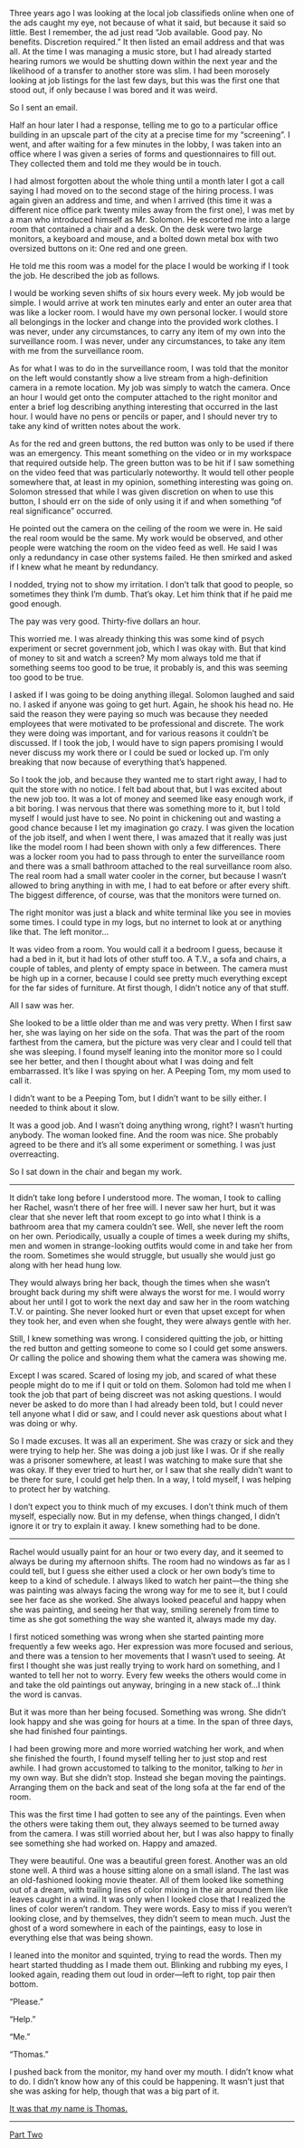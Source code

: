 Three years ago I was looking at the local job classifieds online when one of the ads caught my eye, not because of what it said, but because it said so little.  Best I remember, the ad just read “Job available.  Good pay.  No benefits.  Discretion required.”  It then listed an email address and that was all.  At the time I was managing a music store, but I had already started hearing rumors we would be shutting down within the next year and the likelihood of a transfer to another store was slim. I had been morosely looking at job listings for the last few days, but this was the first one that stood out, if only because I was bored and it was weird.

So I sent an email.

Half an hour later I had a response, telling me to go to a particular office building in an upscale part of the city at a precise time for my “screening”.  I went, and after waiting for a few minutes in the lobby, I was taken into an office where I was given a series of forms and questionnaires to fill out.  They collected them and told me they would be in touch.

I had almost forgotten about the whole thing until a month later I got a call saying I had moved on to the second stage of the hiring process.  I was again given an address and time, and when I arrived (this time it was a different nice office park twenty miles away from the first one), I was met by a man who introduced himself as Mr. Solomon.  He escorted me into a large room that contained a chair and a desk.  On the desk were two large monitors, a keyboard and mouse, and a bolted down metal box with two oversized buttons on it:  One red and one green.

He told me this room was a model for the place I would be working if I took the job.  He described the job as follows.

I would be working seven shifts of six hours every week.  My job would be simple.  I would arrive at work ten minutes early and enter an outer area that was like a locker room.  I would have my own personal locker.  I would store all belongings in the locker and change into the provided work clothes.  I was never, under any circumstances, to carry any item of my own into the surveillance room.  I was never, under any circumstances, to take any item with me from the surveillance room.

As for what I was to do in the surveillance room, I was told that the monitor on the left would constantly show a live stream from a high-definition camera in a remote location.  My job was simply to watch the camera.  Once an hour I would get onto the computer attached to the right monitor and enter a brief log describing anything interesting that occurred in the last hour.  I would have no pens or pencils or paper, and I should never try to take any kind of written notes about the work.

As for the red and green buttons, the red button was only to be used if there was an emergency.  This meant something on the video or in my workspace that required outside help.  The green button was to be hit if I saw something on the video feed that was particularly noteworthy.  It would tell other people somewhere that, at least in my opinion, something interesting was going on.  Solomon stressed that while I was given discretion on when to use this button, I should err on the side of only using it if and when something “of real significance” occurred.

He pointed out the camera on the ceiling of the room we were in.  He said the real room would be the same.  My work would be observed, and other people were watching the room on the video feed as well.  He said I was only a redundancy in case other systems failed.  He then smirked and asked if I knew what he meant by redundancy.

I nodded, trying not to show my irritation.  I don’t talk that good to people, so sometimes they think I’m dumb.  That’s okay.  Let him think that if he paid me good enough.

The pay was very good.  Thirty-five dollars an hour.  

This worried me.  I was already thinking this was some kind of psych experiment or secret government job, which I was okay with.  But that kind of money to sit and watch a screen?  My mom always told me that if something seems too good to be true, it probably is, and this was seeming too good to be true.

I asked if I was going to be doing anything illegal.  Solomon laughed and said no.  I asked if anyone was going to get hurt.  Again, he shook his head no.  He said the reason they were paying so much was because they needed employees that were motivated to be professional and discrete.  The work they were doing was important, and for various reasons it couldn’t be discussed.  If I took the job, I would have to sign papers promising I would never discuss my work there or I could be sued or locked up.  I’m only breaking that now because of everything that’s happened.

So I took the job, and because they wanted me to start right away, I had to quit the store with no notice.  I felt bad about that, but I was excited about the new job too.  It was a lot of money and seemed like easy enough work, if a bit boring.  I was nervous that there was something more to it, but I told myself I would just have to see.  No point in chickening out and wasting a good chance because I let my imagination go crazy.
I was given the location of the job itself, and when I went there, I was amazed that it really was just like the model room I had been shown with only a few differences.  There was a locker room you had to pass through to enter the surveillance room and there was a small bathroom attached to the real surveillance room also.  The real room had a small water cooler in the corner, but because I wasn’t allowed to bring anything in with me, I had to eat before or after every shift.  The biggest difference, of course, was that the monitors were turned on.

The right monitor was just a black and white terminal like you see in movies some times.  I could type in my logs, but no internet to look at or anything like that.  The left monitor…

It was video from a room.  You would call it a bedroom I guess, because it had a bed in it, but it had lots of other stuff too.  A T.V., a sofa and chairs, a couple of tables, and plenty of empty space in between.  The camera must be high up in a corner, because I could see pretty much everything except for the far sides of furniture.  At first though, I didn’t notice any of that stuff.  

All I saw was her.

She looked to be a little older than me and was very pretty.  When I first saw her, she was laying on her side on the sofa.  That was the part of the room farthest from the camera, but the picture was very clear and I could tell that she was sleeping.  I found myself leaning into the monitor more so I could see her better, and then I thought about what I was doing and felt embarrassed.  It’s like I was spying on her.  A Peeping Tom, my mom used to call it.

I didn’t want to be a Peeping Tom, but I didn’t want to be silly either.  I needed to think about it slow.  

It was a good job.  And I wasn’t doing anything wrong, right?  I wasn’t hurting anybody.  The woman looked fine.  And the room was nice.  She probably agreed to be there and it’s all some experiment or something.  I was just overreacting.

So I sat down in the chair and began my work.

**** 

It didn’t take long before I understood more.  The woman, I took to calling her Rachel, wasn’t there of her free will.  I never saw her hurt, but it was clear that she never left that room except to go into what I think is a bathroom area that my camera couldn’t see.  Well, she never left the room on her own.  Periodically, usually a couple of times a week during my shifts, men and women in strange-looking outfits would come in and take her from the room.  Sometimes she would struggle, but usually she would just go along with her head hung low.

They would always bring her back, though the times when she wasn’t brought back during my shift were always the worst for me.  I would worry about her until I got to work the next day and saw her in the room watching T.V. or painting.  She never looked hurt or even that upset except for when they took her, and even when she fought, they were always gentle with her.  

Still, I knew something was wrong.  I considered quitting the job, or hitting the red button and getting someone to come so I could get some answers.  Or calling the police and showing them what the camera was showing me.

Except I was scared.  Scared of losing my job,  and scared of what these people might do to me if I quit or told on them.  Solomon had told me when I took the job that part of being discreet was not asking questions.  I would never be asked to do more than I had already been told, but I could never tell anyone what I did or saw, and I could never ask questions about what I was doing or why.

So I made excuses.  It was all an experiment.  She was crazy or sick and they were trying to help her.  She was doing a job just like I was.  Or if she really was a prisoner somewhere, at least I was watching to make sure that she was okay.  If they ever tried to hurt her, or I saw that she really didn’t want to be there for sure, I could get help then.  In a way, I told myself, I was helping to protect her by watching.

I don’t expect you to think much of my excuses.  I don’t think much of them myself, especially now.  But in my defense, when things changed, I didn’t ignore it or try to explain it away.  I knew something had to be done.

****

Rachel would usually paint for an hour or two every day, and it seemed to always be during my afternoon shifts.  The room had no windows as far as I could tell, but I guess she either used a clock or her own body’s time to keep to a kind of schedule.  I always liked to watch her paint—the thing she was painting was always facing the wrong way for me to see it, but I could see her face as she worked.  She always looked peaceful and happy when she was painting, and seeing her that way, smiling serenely from time to time as she got something the way she wanted it, always made my day.

I first noticed something was wrong when she started painting more frequently a few weeks ago.  Her expression was more focused and serious, and there was a tension to her movements that I wasn’t used to seeing.  At first I thought she was just really trying to work hard on something, and I wanted to tell her not to worry.  Every few weeks the others would come in and take the old paintings out anyway, bringing in a new stack of…I think the word is canvas.

But it was more than her being focused.  Something was wrong.  She didn’t look happy and she was going for hours at a time.  In the span of three days, she had finished four paintings.

I had been growing more and more worried watching her work, and when she finished the fourth, I found myself telling her to just stop and rest awhile.  I had grown accustomed to talking to the monitor, talking to *her* in my own way.  But she didn’t stop.  Instead she began moving the paintings.  Arranging them on the back and seat of the long sofa at the far end of the room.  

This was the first time I had gotten to see any of the paintings.  Even when the others were taking them out, they always seemed to be turned away from the camera.  I was still worried about her, but I was also happy to finally see something she had worked on.  Happy and amazed.

They were beautiful.  One was a beautiful green forest.  Another was an old stone well.  A third was a house sitting alone on a small island.  The last was an old-fashioned looking movie theater.  All of them looked like something out of a dream, with trailing lines of color mixing in the air around them like leaves caught in a wind.  It was only when I looked close that I realized the lines of color weren’t random.  They were words.  Easy to miss if you weren’t looking close, and by themselves, they didn’t seem to mean much.  Just the ghost of a word somewhere in each of the paintings, easy to lose in everything else that was being shown.

I leaned into the monitor and squinted, trying to read the words.  Then my heart started thudding as I made them out.  Blinking and rubbing my eyes, I looked again, reading them out loud in order—left to right, top pair then bottom.

“Please.”

“Help.”

“Me.”

“Thomas.”

I pushed back from the monitor, my hand over my mouth.  I didn’t know what to do.  I didn’t know how any of this could be happening.  It wasn’t just that she was asking for help, though that was a big part of it.  

[It was that *my* name is Thomas.](https://redd.it/9ndww5)

****

[Part Two](https://redd.it/brsj8v)